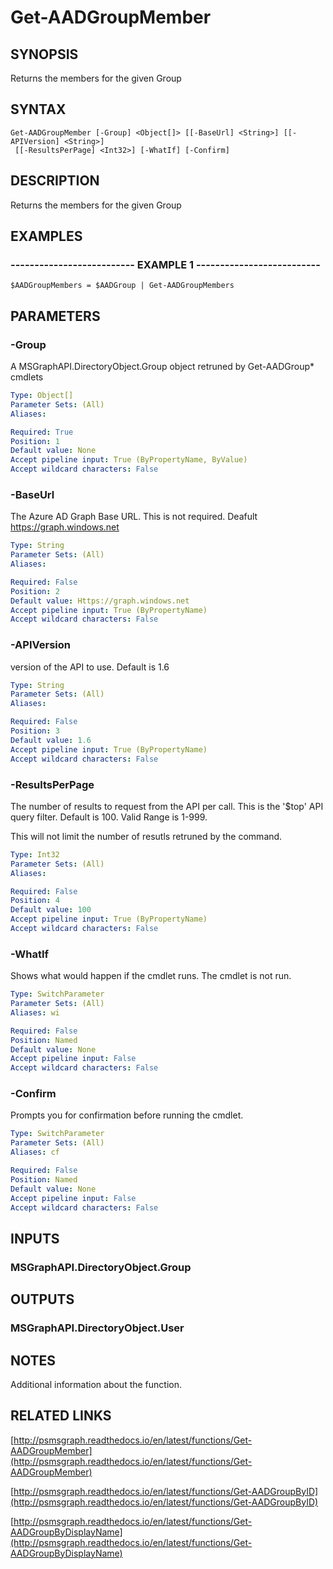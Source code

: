 # Get-AADGroupMember

## SYNOPSIS
Returns the members for the given Group

## SYNTAX

```
Get-AADGroupMember [-Group] <Object[]> [[-BaseUrl] <String>] [[-APIVersion] <String>]
 [[-ResultsPerPage] <Int32>] [-WhatIf] [-Confirm]
```

## DESCRIPTION
Returns the members for the given Group

## EXAMPLES

### -------------------------- EXAMPLE 1 --------------------------
```
$AADGroupMembers = $AADGroup | Get-AADGroupMembers
```

## PARAMETERS

### -Group
A MSGraphAPI.DirectoryObject.Group object retruned by Get-AADGroup* cmdlets

```yaml
Type: Object[]
Parameter Sets: (All)
Aliases: 

Required: True
Position: 1
Default value: None
Accept pipeline input: True (ByPropertyName, ByValue)
Accept wildcard characters: False
```

### -BaseUrl
The Azure AD Graph Base URL.
This is not required.
Deafult 
    https://graph.windows.net

```yaml
Type: String
Parameter Sets: (All)
Aliases: 

Required: False
Position: 2
Default value: Https://graph.windows.net
Accept pipeline input: True (ByPropertyName)
Accept wildcard characters: False
```

### -APIVersion
version of the API to use.
Default is 1.6

```yaml
Type: String
Parameter Sets: (All)
Aliases: 

Required: False
Position: 3
Default value: 1.6
Accept pipeline input: True (ByPropertyName)
Accept wildcard characters: False
```

### -ResultsPerPage
The number of results to request from the API per call.
This is the '$top' API query filter.
Default is 100.
Valid Range is 1-999.

This will not limit the number of resutls retruned by the command.

```yaml
Type: Int32
Parameter Sets: (All)
Aliases: 

Required: False
Position: 4
Default value: 100
Accept pipeline input: True (ByPropertyName)
Accept wildcard characters: False
```

### -WhatIf
Shows what would happen if the cmdlet runs.
The cmdlet is not run.

```yaml
Type: SwitchParameter
Parameter Sets: (All)
Aliases: wi

Required: False
Position: Named
Default value: None
Accept pipeline input: False
Accept wildcard characters: False
```

### -Confirm
Prompts you for confirmation before running the cmdlet.

```yaml
Type: SwitchParameter
Parameter Sets: (All)
Aliases: cf

Required: False
Position: Named
Default value: None
Accept pipeline input: False
Accept wildcard characters: False
```

## INPUTS

### MSGraphAPI.DirectoryObject.Group

## OUTPUTS

### MSGraphAPI.DirectoryObject.User

## NOTES
Additional information about the function.

## RELATED LINKS

[http://psmsgraph.readthedocs.io/en/latest/functions/Get-AADGroupMember](http://psmsgraph.readthedocs.io/en/latest/functions/Get-AADGroupMember)

[http://psmsgraph.readthedocs.io/en/latest/functions/Get-AADGroupByID](http://psmsgraph.readthedocs.io/en/latest/functions/Get-AADGroupByID)

[http://psmsgraph.readthedocs.io/en/latest/functions/Get-AADGroupByDisplayName](http://psmsgraph.readthedocs.io/en/latest/functions/Get-AADGroupByDisplayName)

